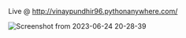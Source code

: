 Live @ http://vinaypundhir96.pythonanywhere.com/

![Screenshot from 2023-06-24 20-28-39](https://github.com/VinayPundhir/quiz-app/assets/51248042/3f736a63-8108-4491-b152-05090b9094a3)

